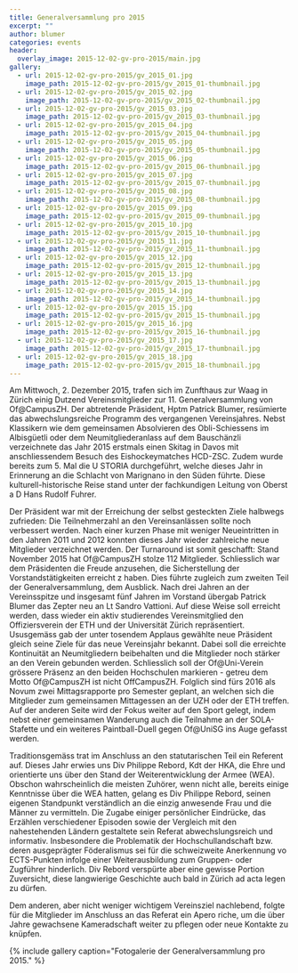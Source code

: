 ```yaml
---
title: Generalversammlung pro 2015
excerpt: ""
author: blumer
categories: events
header:
  overlay_image: 2015-12-02-gv-pro-2015/main.jpg
gallery:
  - url: 2015-12-02-gv-pro-2015/gv_2015_01.jpg
    image_path: 2015-12-02-gv-pro-2015/gv_2015_01-thumbnail.jpg
  - url: 2015-12-02-gv-pro-2015/gv_2015_02.jpg
    image_path: 2015-12-02-gv-pro-2015/gv_2015_02-thumbnail.jpg
  - url: 2015-12-02-gv-pro-2015/gv_2015_03.jpg
    image_path: 2015-12-02-gv-pro-2015/gv_2015_03-thumbnail.jpg
  - url: 2015-12-02-gv-pro-2015/gv_2015_04.jpg
    image_path: 2015-12-02-gv-pro-2015/gv_2015_04-thumbnail.jpg
  - url: 2015-12-02-gv-pro-2015/gv_2015_05.jpg
    image_path: 2015-12-02-gv-pro-2015/gv_2015_05-thumbnail.jpg
  - url: 2015-12-02-gv-pro-2015/gv_2015_06.jpg
    image_path: 2015-12-02-gv-pro-2015/gv_2015_06-thumbnail.jpg
  - url: 2015-12-02-gv-pro-2015/gv_2015_07.jpg
    image_path: 2015-12-02-gv-pro-2015/gv_2015_07-thumbnail.jpg
  - url: 2015-12-02-gv-pro-2015/gv_2015_08.jpg
    image_path: 2015-12-02-gv-pro-2015/gv_2015_08-thumbnail.jpg
  - url: 2015-12-02-gv-pro-2015/gv_2015_09.jpg
    image_path: 2015-12-02-gv-pro-2015/gv_2015_09-thumbnail.jpg
  - url: 2015-12-02-gv-pro-2015/gv_2015_10.jpg
    image_path: 2015-12-02-gv-pro-2015/gv_2015_10-thumbnail.jpg
  - url: 2015-12-02-gv-pro-2015/gv_2015_11.jpg
    image_path: 2015-12-02-gv-pro-2015/gv_2015_11-thumbnail.jpg
  - url: 2015-12-02-gv-pro-2015/gv_2015_12.jpg
    image_path: 2015-12-02-gv-pro-2015/gv_2015_12-thumbnail.jpg
  - url: 2015-12-02-gv-pro-2015/gv_2015_13.jpg
    image_path: 2015-12-02-gv-pro-2015/gv_2015_13-thumbnail.jpg
  - url: 2015-12-02-gv-pro-2015/gv_2015_14.jpg
    image_path: 2015-12-02-gv-pro-2015/gv_2015_14-thumbnail.jpg
  - url: 2015-12-02-gv-pro-2015/gv_2015_15.jpg
    image_path: 2015-12-02-gv-pro-2015/gv_2015_15-thumbnail.jpg
  - url: 2015-12-02-gv-pro-2015/gv_2015_16.jpg
    image_path: 2015-12-02-gv-pro-2015/gv_2015_16-thumbnail.jpg
  - url: 2015-12-02-gv-pro-2015/gv_2015_17.jpg
    image_path: 2015-12-02-gv-pro-2015/gv_2015_17-thumbnail.jpg
  - url: 2015-12-02-gv-pro-2015/gv_2015_18.jpg
    image_path: 2015-12-02-gv-pro-2015/gv_2015_18-thumbnail.jpg
---
```


Am Mittwoch, 2. Dezember 2015, trafen sich im Zunfthaus zur Waag in Zürich einig
Dutzend Vereinsmitglieder zur 11. Generalversammlung von Of@CampusZH. Der
abtretende Pr&auml;sident, Hptm Patrick Blumer, res&uuml;mierte das
abwechslungsreiche Programm des vergangenen Vereinsjahres. Nebst Klassikern wie
dem gemeinsamen Absolvieren des Obli-Schiessens im Albisg&uuml;etli oder dem
Neumitgliederanlass auf dem Bausch&auml;nzli verzeichnete das Jahr 2015
erstmals einen Skitag in Davos mit anschliessendem Besuch des Eishockeymatches
HCD-ZSC. Zudem wurde bereits zum 5. Mal die U STORIA durchgef&uuml;hrt, welche
dieses Jahr in Erinnerung an die Schlacht von Marignano in den S&uuml;den
f&uuml;hrte. Diese kulturell-historische Reise stand unter der fachkundigen
Leitung von Oberst a D Hans Rudolf Fuhrer.

Der Pr&auml;sident war mit der Erreichung der selbst gesteckten Ziele halbwegs
zufrieden: Die Teilnehmerzahl an den Vereinsanl&auml;ssen sollte noch
verbessert werden. Nach einer kurzen Phase mit weniger Neueintritten in den
Jahren 2011 und 2012 konnten dieses Jahr wieder zahlreiche neue Mitglieder
verzeichnet werden. Der Turnaround ist somit geschafft: Stand November 2015
hat Of@CampusZH stolze 112 Mitglieder. Schliesslich war dem Pr&auml;sidenten
die Freude anzusehen, die Sicherstellung der Vorstandstätigkeiten erreicht z
haben. Dies f&uuml;hrte zugleich zum zweiten Teil der Generalversammlung, dem
Ausblick. Nach drei Jahren an der Vereinsspitze und insgesamt f&uuml;nf Jahren
im Vorstand &uuml;bergab Patrick Blumer das Zepter neu an Lt Sandro Vattioni.
Auf diese Weise soll erreicht werden, dass wieder ein aktiv studierendes
Vereinsmitglied den Offiziersverein der ETH und der Universit&auml;t
Z&uuml;rich repr&auml;sentiert. Ususgem&auml;ss gab der unter tosendem Applaus
gew&auml;hlte neue Pr&auml;sident gleich seine Ziele f&uuml;r das neue
Vereinsjahr bekannt. Dabei soll die erreichte Kontinuit&auml;t an
Neumitgliedern beibehalten und die Mitglieder noch st&auml;rker an den Verein
gebunden werden. Schliesslich soll der Of@Uni-Verein gr&ouml;ssere Pr&auml;senz
an den beiden Hochschulen markieren - getreu dem Motto Of@CampusZH ist nicht
OffCampusZH. Folglich sind f&uuml;rs 2016 als Novum zwei Mittagsrapporte pro
Semester geplant, an welchen sich die Mitglieder zum gemeinsamen Mittagessen
an der UZH oder der ETH treffen. Auf der anderen Seite wird der Fokus weiter
auf den Sport gelegt, indem nebst einer gemeinsamen Wanderung auch die
Teilnahme an der SOLA-Stafette und ein weiteres Paintball-Duell gegen Of@UniSG
ins Auge gefasst werden.

Traditionsgem&auml;ss trat im Anschluss an den statutarischen Teil ein Referent
auf. Dieses Jahr erwies uns Div Philippe Rebord, Kdt der HKA, die Ehre und
orientierte uns &uuml;ber den Stand der Weiterentwicklung der Armee (WEA).
Obschon wahrscheinlich die meisten Zuh&ouml;rer, wenn nicht alle, bereits
einige Kenntnisse &uuml;ber die WEA hatten, gelang es Div Philippe Rebord,
seinen eigenen Standpunkt verst&auml;ndlich an die einzig anwesende Frau und
die M&auml;nner zu vermitteln. Die Zugabe einiger pers&ouml;nlicher
Eindr&uuml;cke, das Erz&auml;hlen verschiedener Episoden sowie der Vergleich
mit den nahestehenden L&auml;ndern gestaltete sein Referat abwechslungsreich
und informativ. Insbesondere die Problematik der Hochschullandschaft bzw. deren
ausgepr&auml;gter F&ouml;deralismus sei für die schweizweite Anerkennung vo
ECTS-Punkten infolge einer Weiterausbildung zum Gruppen- oder Zugf&uuml;hrer
hinderlich. Div Rebord versp&uuml;rte aber eine gewisse Portion Zuversicht,
diese langwierige Geschichte auch bald in Z&uuml;rich ad acta legen zu
d&uuml;rfen. 

Dem anderen, aber nicht weniger wichtigem Vereinsziel nachlebend, folgte
f&uuml;r die Mitglieder im Anschluss an das Referat ein Apero riche, um die
&uuml;ber Jahre gewachsene Kameradschaft weiter zu pflegen oder neue Kontakte
zu kn&uuml;pfen.

{% include gallery caption="Fotogalerie der Generalversammlung pro 2015." %}

